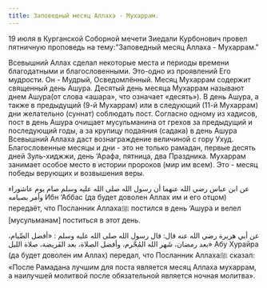 ```yaml
---
title: Заповедный месяц Аллаха - Мухаррам.
---
```


19 июля в Курганской Соборной мечети Зиедали Курбонович провел пятничную проповедь на тему:"Заповедный месяц Аллаха - Мухаррам."

Всевышний Аллах сделал некоторые места и периоды времени благодатными и благословенными. 
Это-одно из проявлений Его мудрости. Он - Мудрый, Осведомлённый.
Месяц Мухаррам содержит священный день Ашура.
Десятый день месяца Мухаррам называют днем Ашура(от слова «ашара», что означает «десять»).
В день Ашура, а также в предыдущий (9-й Мухаррам) или в следующий (11-й Мухаррам) дни желательно (суннат) соблюдать пост. 
Согласно одному из хадисов, пост в день Ашура очищает мусульманина от грехов за предыдущий и последующий годы, а за крупицу 
подаяния (садака) в день Ашура Всевышний Аллаха даст вознаграждение величиной с гору Ухуд.
Благословенные месяцы и дни - это не только рамадан, первые десять дней 3уль-хиджжи, день ‘Арафа, пятница, два Праздника.
Мухаррам занимает особое место в истории пророков (мир им всем).
Это - месяц победы верующих и возвышения веры.

عن ابن عباس رضي الله عنهما أن رسول الله صلى الله عليه وسلم صام يوم عاشوراء وأمر بصيامه
Ибн ‘Аббас (да будет доволен Аллах им и его отцом) передаёт, что Посланник Аллахаﷺ постился в день 
‘Ашура и велел [мусульманам] поститься в этот день.

عن أبي هريرة رضي الله عنه قال: قال رسول الله صلى الله عليه وسلم : «أفضل الصِّيام، بعد رمضان، شَهر الله المُحَّرم، وأفضل الصلاة، بعد الفَريضة، صلاة الليل»
Абу Хурайра (да будет доволен им Аллах) передал, что Посланник Аллахаﷺ сказал: «После Рамадана лучшим для поста является месяц 
Аллаха мухаррам, а наилучшей молитвой после обязательной является ночная молитва».
